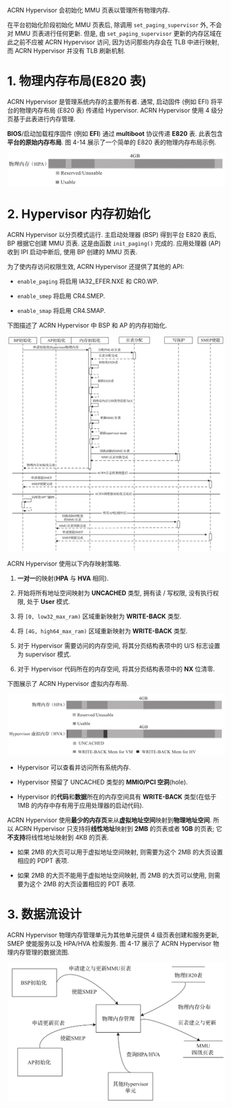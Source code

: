 
ACRN Hypervisor 会初始化 MMU 页表以管理所有物理内存.

在平台初始化阶段初始化 MMU 页表后, 除调用 `set_paging_supervisor` 外, 不会对 MMU 页表进行任何更新. 但是, 由 `set_paging_supervisor` 更新的内存区域在此之前不应被 ACRN Hypervisor 访问, 因为访问那些内存会在 TLB 中进行映射, 而 ACRN Hypervisor 并没有 TLB 刷新机制.

# 1. 物理内存布局(E820 表)

ACRN Hypervisor 是管理系统内存的主要所有者. 通常, 启动固件 (例如 EFI) 将平台的物理内存布局 (E820 表) 传递给 Hypervisor. ACRN Hypervisor 使用 4 级分页基于此表进行内存管理.

**BIOS**/启动加载程序固件 (例如 **EFI**) 通过 **multiboot** 协议传递 **E820** 表. 此表包含**平台的原始内存布局**. 图 4-14 展示了一个简单的 E820 表的物理内存布局示例.

![2024-10-23-12-45-12.png](./images/2024-10-23-12-45-12.png)

# 2. Hypervisor 内存初始化

ACRN Hypervisor 以分页模式运行. 主启动处理器 (BSP) 得到平台 E820 表后, BP 根据它创建 MMU 页表. 这是由函数 `init_paging()` 完成的. 应用处理器 (AP) 收到 IPI 启动中断后, 使用 BP 创建的 MMU 页表.

为了使内存访问权限生效, ACRN Hypervisor 还提供了其他的 API:

* `enable_paging` 将启用 IA32_EFER.NXE 和 CR0.WP.

* `enable_smep` 将启用 CR4.SMEP.

* `enable_smap` 将启用 CR4.SMAP.

下图描述了 ACRN Hypervisor 中 BSP 和 AP 的内存初始化.

![2024-10-23-12-46-03.png](./images/2024-10-23-12-46-03.png)

ACRN Hypervisor 使用以下内存映射策略.

1) **一对一**的映射(**HPA** 与 **HVA** 相同)​.

2) 开始将所有地址空间映射为 **UNCACHED** 类型, 拥有读 / 写权限, 没有执行权限, 处于 **User** 模式.

3) 将 `[0, low32_max_ram)` 区域重新映射为 **WRITE-BACK** 类型.

4) 将 `[4G, high64_max_ram)` 区域重新映射为 **WRITE-BACK** 类型.

5) 对于 Hypervisor 需要访问的内存空间, 将其分页结构表项中的 U/S 标志设置为 supervisor 模式.

6) 对于 Hypervisor 代码所在的内存空间, 将其分页结构表项中的 **NX** 位清零.

下图展示了 ACRN Hypervisor 虚拟内存布局.

![2024-10-23-12-47-23.png](./images/2024-10-23-12-47-23.png)

* Hypervisor 可以查看并访问所有系统内存.

* Hypervisor 预留了 UNCACHED 类型的 **MMIO/PCI 空洞**(hole).

* Hypervisor 的**代码**和**数据**所在的内存空间具有 **WRITE-BACK** 类型(在低于 1MB 的内存中存有用于应用处理器的启动代码)​.

ACRN Hypervisor 使用**最少的内存页**来从**虚拟地址空间**映射到**物理地址空间**. 所以 ACRN Hypervisor 只支持将**线性地址**映射到 **2MB** 的页表或者 **1GB** 的页表; 它**不支持**将线性地址映射到 4KB 的页表.

* 如果 2MB 的大页可以用于虚拟地址空间映射, 则需要为这个 2MB 的大页设置相应的 PDPT 表项.

* 如果 2MB 的大页不能用于虚拟地址空间映射, 而 2MB 的大页可以使用, 则需要为这个 2MB 的大页设置相应的 PDT 表项.

# 3. 数据流设计

ACRN Hypervisor 物理内存管理单元为其他单元提供 4 级页表创建和服务更新, SMEP 使能服务以及 HPA/HVA 检索服务. 图 4-17 展示了 ACRN Hypervisor 物理内存管理的数据流图.

![2024-10-23-12-48-46.png](./images/2024-10-23-12-48-46.png)

